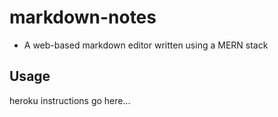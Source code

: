 # markdown-notes
- A web-based markdown editor written using a MERN stack

## Usage
heroku instructions go here...
